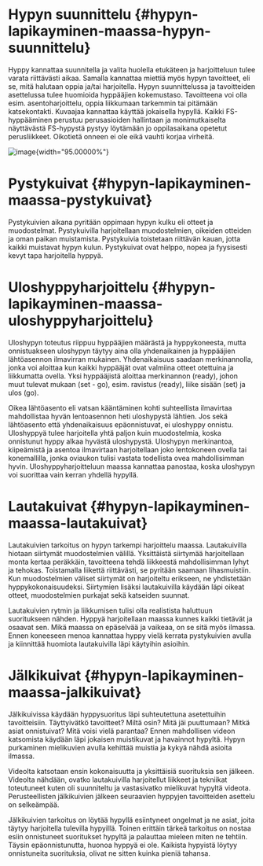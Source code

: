  Hypyn suunnittelu  {#hypyn-lapikayminen-maassa-hypyn-suunnittelu}
===================

Hyppy kannattaa suunnitella ja valita huolella etukäteen ja
harjoitteluun tulee varata riittävästi aikaa. Samalla kannattaa miettiä
myös hypyn tavoitteet, eli se, mitä halutaan oppia ja/tai harjoitella.
Hypyn suunnittelussa ja tavoitteiden asettelussa tulee huomioida
hyppääjien kokemustaso. Tavoitteena voi olla esim. asentoharjoittelu,
oppia liikkumaan tarkemmin tai pitämään katsekontakti. Kuvaajaa
kannattaa käyttää jokaisella hypyllä. Kaikki FS-hyppääminen perustuu
perusasioiden hallintaan ja monimutkaiselta näyttävästä FS-hypystä
pystyy löytämään jo oppilasaikana opetetut perusliikkeet. Oikotietä
onneen ei ole eikä vauhti korjaa virheitä.

![image](Neliway-maassa.jpeg){width="95.00000%"}

 Pystykuivat  {#hypyn-lapikayminen-maassa-pystykuivat}
=============

Pystykuivien aikana pyritään oppimaan hypyn kulku eli otteet ja
muodostelmat. Pystykuivilla harjoitellaan muodostelmien, oikeiden
otteiden ja oman paikan muistamista. Pystykuivia toistetaan riittävän
kauan, jotta kaikki muistavat hypyn kulun. Pystykuivat ovat helppo,
nopea ja fyysisesti kevyt tapa harjoitella hyppyä.

 Uloshyppyharjoittelu  {#hypyn-lapikayminen-maassa-uloshyppyharjoittelu}
======================

Uloshypyn toteutus riippuu hyppääjien määrästä ja hyppykoneesta, mutta
onnistuakseen uloshypyn täytyy aina olla yhdenaikainen ja hyppääjien
lähtöasennon ilmavirran mukainen. Yhdenaikaisuus saadaan merkinannolla,
jonka voi aloittaa kun kaikki hyppääjät ovat valmiina otteet otettuina
ja liikkumatta ovella. Yksi hyppääjistä aloittaa merkinannon (ready),
johon muut tulevat mukaan (set - go), esim. ravistus (ready), liike
sisään (set) ja ulos (go).

Oikea lähtöasento eli vatsan kääntäminen kohti suhteellista ilmavirtaa
mahdollistaa hyvän lentoasennon heti uloshypystä lähtien. Jos sekä
lähtöasento että yhdenaikaisuus epäonnistuvat, ei uloshyppy onnistu.
Uloshyppyä tulee harjoitella yhtä paljon kuin muodostelmia, koska
onnistunut hyppy alkaa hyvästä uloshypystä. Uloshypyn merkinantoa,
kiipeämistä ja asentoa ilmavirtaan harjoitellaan joko lentokoneen ovella
tai konemallilla, jonka oviaukon tulisi vastata todellista ovea
mahdollisimman hyvin. Uloshyppyharjoitteluun maassa kannattaa panostaa,
koska uloshypyn voi suorittaa vain kerran yhdellä hypyllä.

 Lautakuivat  {#hypyn-lapikayminen-maassa-lautakuivat}
=============

Lautakuivien tarkoitus on hypyn tarkempi harjoittelu maassa.
Lautakuivilla hiotaan siirtymät muodostelmien välillä. Yksittäistä
siirtymää harjoitellaan monta kertaa peräkkäin, tavoitteena tehdä
liikkeestä mahdollisimman lyhyt ja tehokas. Toistamalla liikettä
riittävästi, se pyritään saamaan lihasmuistiin. Kun muodostelmien
väliset siirtymät on harjoiteltu erikseen, ne yhdistetään
hyppykokonaisuudeksi. Siirtymien lisäksi lautakuivilla käydään läpi
oikeat otteet, muodostelmien purkajat sekä katseiden suunnat.

Lautakuivien rytmin ja liikkumisen tulisi olla realistista haluttuun
suoritukseen nähden. Hyppyä harjoitellaan maassa kunnes kaikki tietävät
ja osaavat sen. Mikä maassa on epäselvää ja vaikeaa, on se sitä myös
ilmassa. Ennen koneeseen menoa kannattaa hyppy vielä kerrata
pystykuivien avulla ja kiinnittää huomiota lautakuivilla läpi käytyihin
asioihin.

 Jälkikuivat  {#hypyn-lapikayminen-maassa-jalkikuivat}
=============

Jälkikuivissa käydään hyppysuoritus läpi suhteutettuna asetettuihin
tavoitteisiin. Täyttyivätkö tavoitteet? Miltä osin? Mitä jäi puuttumaan?
Mitkä asiat onnistuivat? Mitä voisi vielä parantaa? Ennen mahdollisen
videon katsomista käydään läpi jokaisen muistikuvat ja havainnot
hypyltä. Hypyn purkaminen mielikuvien avulla kehittää muistia ja kykyä
nähdä asioita ilmassa.

Videolta katsotaan ensin kokonaisuutta ja yksittäisiä suorituksia sen
jälkeen. Videolta nähdään, ovatko lautakuivilla harjoitellut liikkeet ja
tekniikat toteutuneet kuten oli suunniteltu ja vastasivatko mielikuvat
hypyltä videota. Perusteellisten jälkikuivien jälkeen seuraavien
hyppyjen tavoitteiden asettelu on selkeämpää.

Jälkikuivien tarkoitus on löytää hypyllä esiintyneet ongelmat ja ne
asiat, joita täytyy harjoitella tulevilla hypyillä. Toinen erittäin
tärkeä tarkoitus on nostaa esiin onnistuneet suoritukset hypyltä ja
palauttaa mieleen miten ne tehtiin. Täysin epäonnistunutta, huonoa
hyppyä ei ole. Kaikista hypyistä löytyy onnistuneita suorituksia, olivat
ne sitten kuinka pieniä tahansa.
